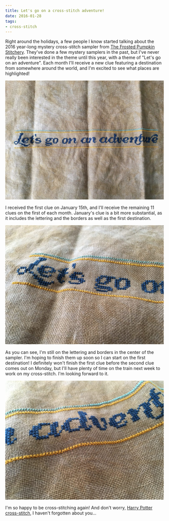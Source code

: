 ```yaml
---
title: Let's go on a cross-stitch adventure!
date: 2016-01-28
tags:
- cross-stitch
---
```

Right around the holidays, a few people I know started talking about the 2016 year-long mystery cross-stitch sampler from [The Frosted Pumpkin Stitchery](https://www.thefrostedpumpkinstitchery.com). They've done a few mystery samplers in the past, but I've never really been interested in the theme until this year, with a theme of "Let's go on an adventure". Each month I'll receive a new clue featuring a destination from somewhere around the world, and I'm excited to see what places are highlighted!

![Full image of the Let's Go On An Adventure cross-stitch piece.](../../images/adventure-full.jpg "I really need to iron my fabric.")

I received the first clue on January 15th, and I'll receive the remaining 11 clues on the first of each month. January's clue is a bit more substantial, as it includes the lettering and the borders as well as the first destination.

![Close up of lettering on the cross-stitch piece.](../../images/adventure-closeup.jpg "Lettering is fun!")

As you can see, I'm still on the lettering and borders in the center of the sampler. I'm hoping to finish them up soon so I can start on the first destination! I definitely won't finish the first clue before the second clue comes out on Monday, but I'll have plenty of time on the train next week to work on my cross-stitch. I'm looking forward to it.

![Color variations in the cross-stitch lettering.](../../images/adventure-color.jpg "I love the slight color variation in the floss I'm using for the lettering.")

I'm so happy to be cross-stitching again! And don't worry, [Harry Potter cross-stitch](/posts/a-tiny-cross-stitch-update), I haven't forgotten about you...
